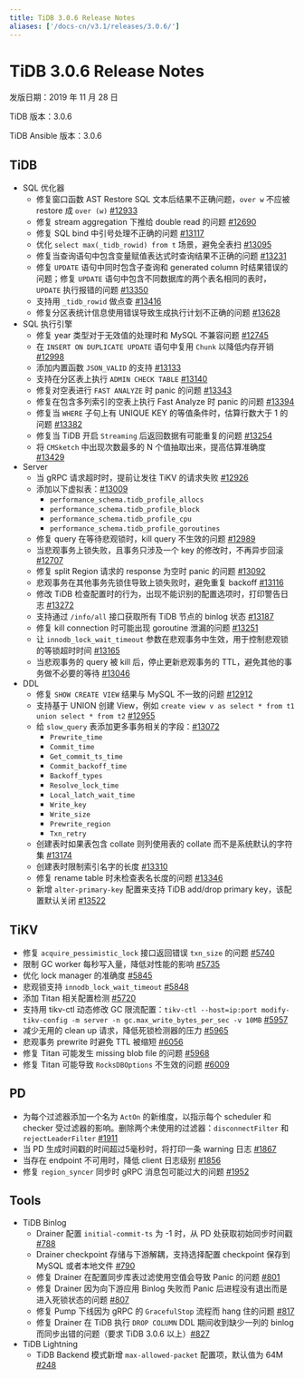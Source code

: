 ```yaml
---
title: TiDB 3.0.6 Release Notes
aliases: ['/docs-cn/v3.1/releases/3.0.6/']
---
```


# TiDB 3.0.6 Release Notes

发版日期：2019 年 11 月 28 日

TiDB 版本：3.0.6

TiDB Ansible 版本：3.0.6

## TiDB

+ SQL 优化器
    - 修复窗口函数 AST Restore SQL 文本后结果不正确问题，`over w` 不应被 restore 成 `over (w)` [#12933](https://github.com/pingcap/tidb/pull/12933)
    - 修复 stream aggregation 下推给 double read 的问题 [#12690](https://github.com/pingcap/tidb/pull/12690)
    - 修复 SQL bind 中引号处理不正确的问题 [#13117](https://github.com/pingcap/tidb/pull/13117)
    - 优化 `select max(_tidb_rowid) from t` 场景，避免全表扫 [#13095](https://github.com/pingcap/tidb/pull/13095)
    - 修复当查询语句中包含变量赋值表达式时查询结果不正确的问题 [#13231](https://github.com/pingcap/tidb/pull/13231)
    - 修复 `UPDATE` 语句中同时包含子查询和 generated column 时结果错误的问题；修复 `UPDATE` 语句中包含不同数据库的两个表名相同的表时，`UPDATE` 执行报错的问题 [#13350](https://github.com/pingcap/tidb/pull/13350)
    - 支持用 `_tidb_rowid` 做点查 [#13416](https://github.com/pingcap/tidb/pull/13416)
    - 修复分区表统计信息使用错误导致生成执行计划不正确的问题 [#13628](https://github.com/pingcap/tidb/pull/13628)
+ SQL 执行引擎
    - 修复 year 类型对于无效值的处理时和 MySQL 不兼容问题 [#12745](https://github.com/pingcap/tidb/pull/12745)
    - 在 `INSERT ON DUPLICATE UPDATE` 语句中复用 `Chunk` 以降低内存开销 [#12998](https://github.com/pingcap/tidb/pull/12998)
    - 添加内置函数 `JSON_VALID` 的支持 [#13133](https://github.com/pingcap/tidb/pull/13133)
    - 支持在分区表上执行 `ADMIN CHECK TABLE` [#13140](https://github.com/pingcap/tidb/pull/13140)
    - 修复对空表进行 `FAST ANALYZE` 时 panic 的问题 [#13343](https://github.com/pingcap/tidb/pull/13343)
    - 修复在包含多列索引的空表上执行 Fast Analyze 时 panic 的问题 [#13394](https://github.com/pingcap/tidb/pull/13394)
    - 修复当 `WHERE` 子句上有  UNIQUE KEY 的等值条件时，估算行数大于 1 的问题 [#13382](https://github.com/pingcap/tidb/pull/13382)
    - 修复当 TiDB 开启 `Streaming` 后返回数据有可能重复的问题 [#13254](https://github.com/pingcap/tidb/pull/13254)
    - 将 `CMSketch` 中出现次数最多的 N 个值抽取出来，提高估算准确度 [#13429](https://github.com/pingcap/tidb/pull/13429)
+ Server
    - 当 gRPC 请求超时时，提前让发往 TiKV 的请求失败 [#12926](https://github.com/pingcap/tidb/pull/12926)
    - 添加以下虚拟表：[#13009](https://github.com/pingcap/tidb/pull/13009)
        - `performance_schema.tidb_profile_allocs`
        - `performance_schema.tidb_profile_block`
        - `performance_schema.tidb_profile_cpu`
        - `performance_schema.tidb_profile_goroutines`
    - 修复 query 在等待悲观锁时，kill query 不生效的问题 [#12989](https://github.com/pingcap/tidb/pull/12989)
    - 当悲观事务上锁失败，且事务只涉及一个 key 的修改时，不再异步回滚 [#12707](https://github.com/pingcap/tidb/pull/12707)
    - 修复 split Region 请求的 response 为空时 panic 的问题 [#13092](https://github.com/pingcap/tidb/pull/13092)
    - 悲观事务在其他事务先锁住导致上锁失败时，避免重复 backoff [#13116](https://github.com/pingcap/tidb/pull/13116)
    - 修改 TiDB 检查配置时的行为，出现不能识别的配置选项时，打印警告日志 [#13272](https://github.com/pingcap/tidb/pull/13272)
    - 支持通过 `/info/all` 接口获取所有 TiDB 节点的 binlog 状态 [#13187](https://github.com/pingcap/tidb/pull/13187)
    - 修复 kill connection 时可能出现 goroutine 泄漏的问题 [#13251](https://github.com/pingcap/tidb/pull/13251)
    - 让 `innodb_lock_wait_timeout` 参数在悲观事务中生效，用于控制悲观锁的等锁超时时间 [#13165](https://github.com/pingcap/tidb/pull/13165)
    - 当悲观事务的 query 被 kill 后，停止更新悲观事务的 TTL，避免其他的事务做不必要的等待 [#13046](https://github.com/pingcap/tidb/pull/13046)
+ DDL
    - 修复 `SHOW CREATE VIEW` 结果与 MySQL 不一致的问题 [#12912](https://github.com/pingcap/tidb/pull/12912)
    - 支持基于 UNION 创建 View，例如 `create view v as select * from t1 union select * from t2` [#12955](https://github.com/pingcap/tidb/pull/12955)
    - 给 `slow_query` 表添加更多事务相关的字段：[#13072](https://github.com/pingcap/tidb/pull/13072)
        - `Prewrite_time`
        - `Commit_time`
        - `Get_commit_ts_time`
        - `Commit_backoff_time`
        - `Backoff_types`
        - `Resolve_lock_time`
        - `Local_latch_wait_time`
        - `Write_key`
        - `Write_size`
        - `Prewrite_region`
        - `Txn_retry`
    - 创建表时如果表包含 collate 则列使用表的 collate 而不是系统默认的字符集 [#13174](https://github.com/pingcap/tidb/pull/13174)
    - 创建表时限制索引名字的长度 [#13310](https://github.com/pingcap/tidb/pull/13310)
    - 修复 rename table 时未检查表名长度的问题 [#13346](https://github.com/pingcap/tidb/pull/13346)
    - 新增 `alter-primary-key` 配置来支持 TiDB add/drop primary key，该配置默认关闭 [#13522](https://github.com/pingcap/tidb/pull/13522)

## TiKV

- 修复 `acquire_pessimistic_lock` 接口返回错误 `txn_size` 的问题 [#5740](https://github.com/tikv/tikv/pull/5740)
- 限制 GC worker 每秒写入量，降低对性能的影响 [#5735](https://github.com/tikv/tikv/pull/5735)
- 优化 lock manager 的准确度 [#5845](https://github.com/tikv/tikv/pull/5845)
- 悲观锁支持 `innodb_lock_wait_timeout` [#5848](https://github.com/tikv/tikv/pull/5848)
- 添加 Titan 相关配置检测 [#5720](https://github.com/tikv/tikv/pull/5720)
- 支持用 tikv-ctl 动态修改 GC 限流配置：`tikv-ctl --host=ip:port modify-tikv-config -m server -n gc.max_write_bytes_per_sec -v 10MB` [#5957](https://github.com/tikv/tikv/pull/5957)
- 减少无用的 clean up 请求，降低死锁检测器的压力 [#5965](https://github.com/tikv/tikv/pull/5965)
- 悲观事务 prewrite 时避免 TTL 被缩短 [#6056](https://github.com/tikv/tikv/pull/6056)
- 修复 Titan 可能发生 missing blob file 的问题 [#5968](https://github.com/tikv/tikv/pull/5968)
- 修复 Titan 可能导致 `RocksDBOptions` 不生效的问题 [#6009](https://github.com/tikv/tikv/pull/6009)

## PD

- 为每个过滤器添加一个名为 `ActOn` 的新维度，以指示每个 scheduler 和 checker 受过滤器的影响。删除两个未使用的过滤器：`disconnectFilter` 和 `rejectLeaderFilter` [#1911](https://github.com/pingcap/pd/pull/1911)
- 当 PD 生成时间戳的时间超过5毫秒时，将打印一条 warning 日志 [#1867](https://github.com/pingcap/pd/pull/1867)
- 当存在 endpoint 不可用时，降低 client 日志级别 [#1856](https://github.com/pingcap/pd/pull/1856)
- 修复 `region_syncer` 同步时 gRPC 消息包可能过大的问题 [#1952](https://github.com/pingcap/pd/pull/1952)

## Tools

+ TiDB Binlog
    - Drainer 配置 `initial-commit-ts` 为 -1 时，从 PD 处获取初始同步时间戳 [#788](https://github.com/pingcap/tidb-binlog/pull/788)
    - Drainer checkpoint 存储与下游解耦，支持选择配置 checkpoint 保存到 MySQL 或者本地文件 [#790](https://github.com/pingcap/tidb-binlog/pull/790)
    - 修复 Drainer 在配置同步库表过滤使用空值会导致 Panic 的问题 [#801](https://github.com/pingcap/tidb-binlog/pull/801)
    - 修复 Drainer 因为向下游应用 Binlog 失败而 Panic 后进程没有退出而是进入死锁状态的问题 [#807](https://github.com/pingcap/tidb-binlog/pull/807)
    - 修复 Pump 下线因为 gRPC 的 `GracefulStop` 流程而 hang 住的问题 [#817](https://github.com/pingcap/tidb-binlog/pull/817)
    - 修复 Drainer 在 TiDB 执行 `DROP COLUMN` DDL 期间收到缺少一列的 binlog 而同步出错的问题（要求 TiDB 3.0.6 以上）[#827](https://github.com/pingcap/tidb-binlog/pull/827)
+ TiDB Lightning
    - TiDB Backend 模式新增 `max-allowed-packet` 配置项，默认值为 64M [#248](https://github.com/pingcap/tidb-lightning/pull/248)
